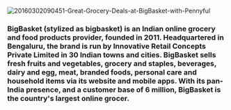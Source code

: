 ![20160302090451-Great-Grocery-Deals-at-BigBasket-with-Pennyful](https://user-images.githubusercontent.com/100390727/179639387-e32733ce-8e48-4109-a3a2-98919d21cff0.jpg)

### BigBasket (stylized as bigbasket) is an Indian online grocery and food products provider, founded in 2011. Headquartered in Bengaluru, the brand is run by Innovative Retail Concepts Private Limited in 30 Indian towns and cities. BigBasket sells fresh fruits and vegetables, grocery and staples, beverages, dairy and egg, meat, branded foods, personal care and household items via its website and mobile apps. With its pan-India presence, and a customer base of 6 million, BigBasket is the country's largest online grocer.
